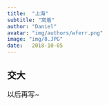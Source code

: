 ```yaml
---
title:  "上海"
subtitle: "窝着"
author: "Daniel"
avatar: "img/authors/wferr.png"
image: "img/8.JPG"
date:   2018-10-05
---
```


## 交大

<font size="3">以后再写~

</font><br />
